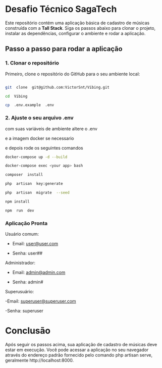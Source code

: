 
# Desafio Técnico SagaTech

  

Este repositório contém uma aplicação básica de cadastro de músicas construída com a **Tall Stack**. Siga os passos abaixo para clonar o projeto, instalar as dependências, configurar o ambiente e rodar a aplicação.

  

## Passo a passo para rodar a aplicação

  

### 1. Clonar o repositório

Primeiro, clone o repositório do GitHub para o seu ambiente local:

```bash

git  clone  git@github.com:VictorSnt/Vibing.git

cd  Vibing

cp  .env.example  .env

```

### 2. Ajuste o seu arquivo .env

com suas variáveis de ambiente altere o .env

e a imagem docker se necessario

e depois rode os seguintes comandos 

```bash
docker-compose up -d --build

docker-compose exec <your app> bash

composer  install

php  artisan  key:generate

php  artisan  migrate  --seed

npm install

npm  run  dev

```

### Aplicação Pronta

Usuário comum:

- Email: user@user.com

- Senha: user##

Administrador:

- Email: admin@admin.com

- Senha: admin#

Superusuário:

 -Email: superuser@superuser.com

 -Senha: superuser

  

# Conclusão

  
Após seguir os passos acima, sua aplicação de cadastro de músicas deve estar em execução. Você pode acessar a aplicação no seu navegador através do endereço padrão fornecido pelo comando php artisan serve, geralmente http://localhost:8000.